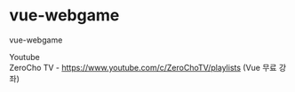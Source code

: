 # vue-webgame

vue-webgame

Youtube<br>
ZeroCho TV - https://www.youtube.com/c/ZeroChoTV/playlists (Vue 무료 강좌)
